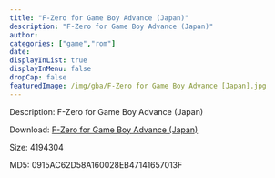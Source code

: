 ```yaml
---
title: "F-Zero for Game Boy Advance (Japan)"
description: "F-Zero for Game Boy Advance (Japan)"
author: 
categories: ["game","rom"]
date: 
displayInList: true
displayInMenu: false
dropCap: false
featuredImage: /img/gba/F-Zero for Game Boy Advance [Japan].jpg
---
```


Description: F-Zero for Game Boy Advance (Japan)

Download: <a style="text-decoration:underline;" href="https://mega.nz/#!uKAQyQRK!FC-sWAFjMT0lXMeh6avmRCdKyI8nHFvX_gs4X5aNWzs" target = "_blank" rel = "nofollow" > F-Zero for Game Boy Advance (Japan)</a>

Size: 4194304

MD5: 0915AC62D58A160028EB47141657013F

